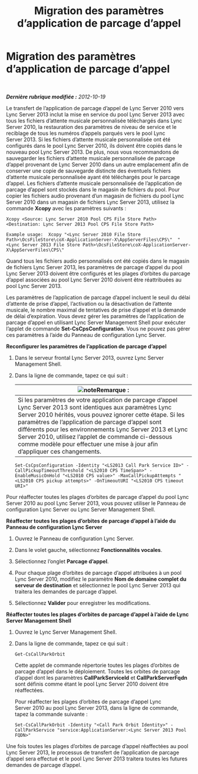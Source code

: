 ﻿---
title: Migration des paramètres d’application de parcage d’appel
TOCTitle: Migration des paramètres d’application de parcage d’appel
ms:assetid: 23b192d2-93ec-42a8-b175-b6ed502a2c35
ms:mtpsurl: https://technet.microsoft.com/fr-fr/library/JJ687993(v=OCS.15)
ms:contentKeyID: 49891266
ms.date: 05/20/2016
mtps_version: v=OCS.15
ms.translationtype: HT
---

# Migration des paramètres d’application de parcage d’appel

 

_**Dernière rubrique modifiée :** 2012-10-19_

Le transfert de l’application de parcage d’appel de Lync Server 2010 vers Lync Server 2013 inclut la mise en service du pool Lync Server 2013 avec tous les fichiers d’attente musicale personnalisée téléchargés dans Lync Server 2010, la restauration des paramètres de niveau de service et le reciblage de tous les numéros d’appels parqués vers le pool Lync Server 2013. Si les fichiers d’attente musicale personnalisée ont été configurés dans le pool Lync Server 2010, ils doivent être copiés dans le nouveau pool Lync Server 2013. De plus, nous vous recommandons de sauvegarder les fichiers d’attente musicale personnalisée de parcage d’appel provenant de Lync Server 2010 dans un autre emplacement afin de conserver une copie de sauvegarde distincte des éventuels fichiers d’attente musicale personnalisée ayant été téléchargés pour le parcage d’appel. Les fichiers d’attente musicale personnalisée de l’application de parcage d’appel sont stockés dans le magasin de fichiers du pool. Pour copier les fichiers audio provenant d’un magasin de fichiers du pool Lync Server 2010 dans un magasin de fichiers Lync Server 2013, utilisez la commande **Xcopy** avec les paramètres suivants :

```
Xcopy <Source: Lync Server 2010 Pool CPS File Store Path> <Destination: Lync Server 2013 Pool CPS File Store Path>
```
```
Example usage:  Xcopy "<Lync Server 2010 File Store Path>\OcsFileStore\coX-ApplicationServer-X\AppServerFiles\CPS\"  "<Lync Server 2013 File Store Path>\OcsFileStore\coX-ApplicationServer-X\AppServerFiles\CPS\" 
```

Quand tous les fichiers audio personnalisés ont été copiés dans le magasin de fichiers Lync Server 2013, les paramètres de parcage d’appel du pool Lync Server 2013 doivent être configurés et les plages d’orbites du parcage d’appel associées au pool Lync Server 2010 doivent être réattribuées au pool Lync Server 2013.

Les paramètres de l’application de parcage d’appel incluent le seuil du délai d’attente de prise d’appel, l’activation ou la désactivation de l’attente musicale, le nombre maximal de tentatives de prise d’appel et la demande de délai d’expiration. Vous devez gérer les paramètres de l’application de parcage d’appel en utilisant Lync Server Management Shell pour exécuter l’applet de commande **Set-CsCpsConfiguration**. Vous ne pouvez pas gérer ces paramètres à l’aide du Panneau de configuration Lync Server.

**Reconfigurer les paramètres de l’application de parcage d’appel**

1.  Dans le serveur frontal Lync Server 2013, ouvrez Lync Server Management Shell.

2.  Dans la ligne de commande, tapez ce qui suit :
    
    <table>
    <thead>
    <tr class="header">
    <th><img src="images/Gg398920.note(OCS.15).gif" title="note" alt="note" />Remarque :</th>
    </tr>
    </thead>
    <tbody>
    <tr class="odd">
    <td>Si les paramètres de votre application de parcage d’appel Lync Server 2013 sont identiques aux paramètres Lync Server 2010 hérités, vous pouvez ignorer cette étape. Si les paramètres de l’application de parcage d’appel sont différents pour les environnements Lync Server 2013 et Lync Server 2010, utilisez l’applet de commande ci-dessous comme modèle pour effectuer une mise à jour afin d’appliquer ces changements.</td>
    </tr>
    </tbody>
    </table>
    
        Set-CsCpsConfiguration -Identity "<LS2013 Call Park Service ID>" -CallPickupTimeoutThreshold "<LS2010 CPS TimeSpan>" -EnableMusicOnHold "<LS2010 CPS value>" -MaxCallPickupAttempts "<LS2010 CPS pickup attempts>" -OnTimeoutURI "<LS2010 CPS timeout URI>"

Pour réaffecter toutes les plages d’orbites de parcage d’appel du pool Lync Server 2010 au pool Lync Server 2013, vous pouvez utiliser le Panneau de configuration Lync Server ou Lync Server Management Shell.

**Réaffecter toutes les plages d’orbites de parcage d’appel à l’aide du Panneau de configuration Lync Server**

1.  Ouvrez le Panneau de configuration Lync Server.

2.  Dans le volet gauche, sélectionnez **Fonctionnalités vocales**.

3.  Sélectionnez l’onglet **Parcage d’appel**.

4.  Pour chaque plage d’orbites de parcage d’appel attribuées à un pool Lync Server 2010, modifiez le paramètre **Nom de domaine complet du serveur de destination** et sélectionnez le pool Lync Server 2013 qui traitera les demandes de parcage d’appel.

5.  Sélectionnez **Valider** pour enregistrer les modifications.

**Réaffecter toutes les plages d’orbites de parcage d’appel à l’aide de Lync Server Management Shell**

1.  Ouvrez le Lync Server Management Shell.

2.  Dans la ligne de commande, tapez ce qui suit :
    
        Get-CsCallParkOrbit
    
    Cette applet de commande répertorie toutes les plages d’orbites de parcage d’appel dans le déploiement. Toutes les orbites de parcage d’appel dont les paramètres **CallParkServiceId** et **CallParkServerFqdn** sont définis comme étant le pool Lync Server 2010 doivent être réaffectées.
    
    Pour réaffecter les plages d’orbites de parcage d’appel Lync Server 2010 au pool Lync Server 2013, dans la ligne de commande, tapez la commande suivante :
    
        Set-CsCallParkOrbit -Identity "<Call Park Orbit Identity>" -CallParkService "service:ApplicationServer:<Lync Server 2013 Pool FQDN>"

Une fois toutes les plages d’orbites de parcage d’appel réaffectées au pool Lync Server 2013, le processus de transfert de l’application de parcage d’appel sera effectué et le pool Lync Server 2013 traitera toutes les futures demandes de parcage d’appel.


